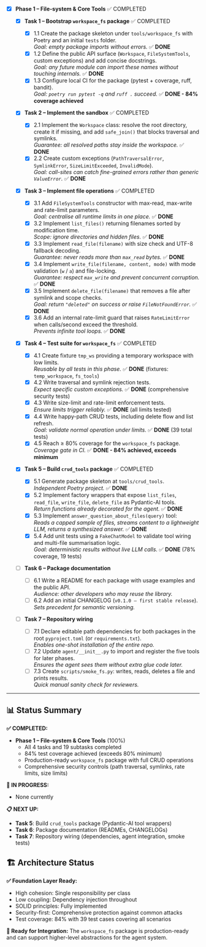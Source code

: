 - [x] **Phase 1 – File-system & Core Tools** ✅ COMPLETED

  - [x] **Task 1 – Bootstrap `workspace_fs` package** ✅ COMPLETED

    - [x] 1.1 Create the package skeleton under `tools/workspace_fs` with Poetry and an initial `tests` folder.  
           _Goal: empty package imports without errors._ ✅ **DONE**
    - [x] 1.2 Define the public API surface (`Workspace`, `FileSystemTools`, custom exceptions) and add concise docstrings.  
           _Goal: any future module can import these names without touching internals._ ✅ **DONE**
    - [x] 1.3 Configure local CI for the package (pytest + coverage, ruff, bandit).  
           _Goal: `poetry run pytest -q` and `ruff .` succeed._ ✅ **DONE - 84% coverage achieved**

  - [x] **Task 2 – Implement the sandbox** ✅ COMPLETED

    - [x] 2.1 Implement the `Workspace` class: resolve the root directory, create it if missing, and add `safe_join()` that blocks traversal and symlinks.  
           _Guarantee: all resolved paths stay inside the workspace._ ✅ **DONE**
    - [x] 2.2 Create custom exceptions (`PathTraversalError`, `SymlinkError`, `SizeLimitExceeded`, `InvalidMode`).  
           _Goal: call-sites can catch fine-grained errors rather than generic `ValueError`._ ✅ **DONE**

  - [x] **Task 3 – Implement file operations** ✅ COMPLETED

    - [x] 3.1 Add `FileSystemTools` constructor with max-read, max-write and rate-limit parameters.  
           _Goal: centralise all runtime limits in one place._ ✅ **DONE**
    - [x] 3.2 Implement `list_files()` returning filenames sorted by modification time.  
           _Scope: ignore directories and hidden files._ ✅ **DONE**
    - [x] 3.3 Implement `read_file(filename)` with size check and UTF-8 fallback decoding.  
           _Guarantee: never reads more than `max_read` bytes._ ✅ **DONE**
    - [x] 3.4 Implement `write_file(filename, content, mode)` with mode validation (`w` / `a`) and file-locking.  
           _Guarantee: respect `max_write` and prevent concurrent corruption._ ✅ **DONE**
    - [x] 3.5 Implement `delete_file(filename)` that removes a file after symlink and scope checks.  
           _Goal: return `"deleted"` on success or raise `FileNotFoundError`._ ✅ **DONE**
    - [x] 3.6 Add an internal rate-limit guard that raises `RateLimitError` when calls/second exceed the threshold.  
           _Prevents infinite tool loops._ ✅ **DONE**

  - [x] **Task 4 – Test suite for `workspace_fs`** ✅ COMPLETED

    - [x] 4.1 Create fixture `tmp_ws` providing a temporary workspace with low limits.  
           _Reusable by all tests in this phase._ ✅ **DONE** (fixtures: `temp_workspace`, `fs_tools`)
    - [x] 4.2 Write traversal and symlink rejection tests.  
           _Expect specific custom exceptions._ ✅ **DONE** (comprehensive security tests)
    - [x] 4.3 Write size-limit and rate-limit enforcement tests.  
           _Ensure limits trigger reliably._ ✅ **DONE** (all limits tested)
    - [x] 4.4 Write happy-path CRUD tests, including delete flow and list refresh.  
           _Goal: validate normal operation under limits._ ✅ **DONE** (39 total tests)
    - [x] 4.5 Reach ≥ 80% coverage for the `workspace_fs` package.  
           _Coverage gate in CI._ ✅ **DONE - 84% achieved, exceeds minimum**

  - [x] **Task 5 – Build `crud_tools` package** ✅ COMPLETED

    - [x] 5.1 Generate package skeleton at `tools/crud_tools`.  
           _Independent Poetry project._ ✅ **DONE**
    - [x] 5.2 Implement factory wrappers that expose `list_files`, `read_file`, `write_file`, `delete_file` as Pydantic-AI tools.  
           _Return functions already decorated for the agent._ ✅ **DONE**
    - [x] 5.3 Implement `answer_question_about_files(query)` tool:  
           _Reads a capped sample of files, streams content to a lightweight LLM, returns a synthesized answer._ ✅ **DONE**
    - [x] 5.4 Add unit tests using a `FakeChatModel` to validate tool wiring and multi-file summarisation logic.  
           _Goal: deterministic results without live LLM calls._ ✅ **DONE** (78% coverage, 19 tests)

  - [ ] **Task 6 – Package documentation**

    - [ ] 6.1 Write a README for each package with usage examples and the public API.  
           _Audience: other developers who may reuse the library._
    - [ ] 6.2 Add an initial CHANGELOG (`v0.1.0 – first stable release`).  
           _Sets precedent for semantic versioning._

  - [ ] **Task 7 – Repository wiring**
    - [ ] 7.1 Declare editable path dependencies for both packages in the root `pyproject.toml` (or `requirements.txt`).  
           _Enables one-shot installation of the entire repo._
    - [ ] 7.2 Update `agent/__init__.py` to import and register the five tools for later phases.  
           _Ensures the agent sees them without extra glue code later._
    - [ ] 7.3 Create `scripts/smoke_fs.py`: writes, reads, deletes a file and prints results.  
           _Quick manual sanity check for reviewers._

---

## 📊 Status Summary

**✅ COMPLETED:**

- **Phase 1 – File-system & Core Tools** (100%)
  - All 4 tasks and 19 subtasks completed
  - 84% test coverage achieved (exceeds 80% minimum)
  - Production-ready `workspace_fs` package with full CRUD operations
  - Comprehensive security controls (path traversal, symlinks, rate limits, size limits)

**🔄 IN PROGRESS:**

- None currently

**📋 NEXT UP:**

- **Task 5**: Build `crud_tools` package (Pydantic-AI tool wrappers)
- **Task 6**: Package documentation (READMEs, CHANGELOGs)
- **Task 7**: Repository wiring (dependencies, agent integration, smoke tests)

## 🏗️ Architecture Status

**✅ Foundation Layer Ready:**

- High cohesion: Single responsibility per class
- Low coupling: Dependency injection throughout
- SOLID principles: Fully implemented
- Security-first: Comprehensive protection against common attacks
- Test coverage: 84% with 39 test cases covering all scenarios

**🎯 Ready for Integration:**
The `workspace_fs` package is production-ready and can support higher-level abstractions for the agent system.
